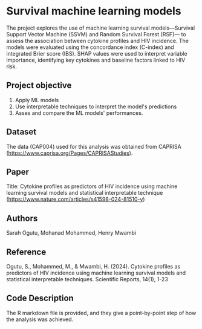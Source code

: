 # Survival machine learning models
The project explores the use of machine learning survival models—Survival Support Vector Machine (SSVM) and Random Survival Forest (RSF)—
to assess the association between cytokine profiles and HIV incidence. 
The models were evaluated using the concordance index (C-index) and integrated Brier score (IBS). 
SHAP values were used to interpret variable importance, identifying key cytokines and baseline factors linked to HIV risk. 
## Project objective
1. Apply ML models
2. Use interpretable techniques to interpret the model's predictions
3. Asses and compare the ML models' performances.
## Dataset
The data (CAP004) used for this analysis was obtained from CAPRISA (https://www.caprisa.org/Pages/CAPRISAStudies).
## Paper
Title: Cytokine profiles as predictors of HIV incidence using machine learning survival models and statistical interpretable technique
(https://www.nature.com/articles/s41598-024-81510-y)
## Authors
Sarah Ogutu, Mohanad Mohammed, Henry Mwambi
## Reference
Ogutu, S., Mohammed, M., & Mwambi, H. (2024). Cytokine profiles as predictors of HIV incidence using machine learning survival models and statistical interpretable techniques. 
Scientific Reports, 14(1), 1-23
## Code Description
The R markdown file is provided, and they give a point-by-point step of how the analysis was achieved. 
